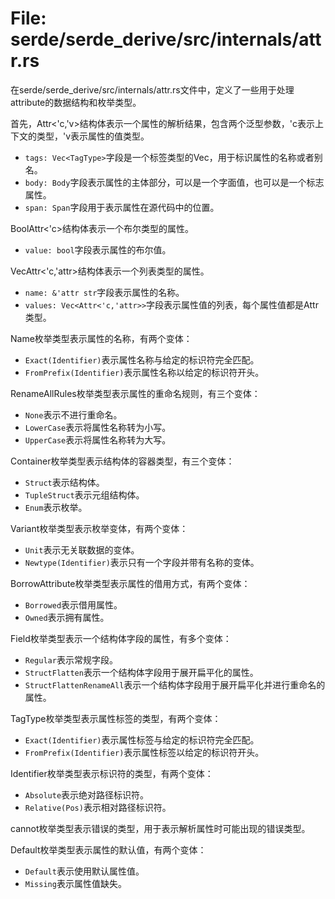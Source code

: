 # File: serde/serde_derive/src/internals/attr.rs

在serde/serde_derive/src/internals/attr.rs文件中，定义了一些用于处理attribute的数据结构和枚举类型。

首先，Attr<'c,'v>结构体表示一个属性的解析结果，包含两个泛型参数，'c表示上下文的类型，'v表示属性的值类型。
- `tags: Vec<TagType>`字段是一个标签类型的Vec，用于标识属性的名称或者别名。
- `body: Body`字段表示属性的主体部分，可以是一个字面值，也可以是一个标志属性。
- `span: Span`字段用于表示属性在源代码中的位置。

BoolAttr<'c>结构体表示一个布尔类型的属性。
- `value: bool`字段表示属性的布尔值。

VecAttr<'c,'attr>结构体表示一个列表类型的属性。
- `name: &'attr str`字段表示属性的名称。
- `values: Vec<Attr<'c,'attr>>`字段表示属性值的列表，每个属性值都是Attr类型。

Name枚举类型表示属性的名称，有两个变体：
- `Exact(Identifier)`表示属性名称与给定的标识符完全匹配。
- `FromPrefix(Identifier)`表示属性名称以给定的标识符开头。

RenameAllRules枚举类型表示属性的重命名规则，有三个变体：
- `None`表示不进行重命名。
- `LowerCase`表示将属性名称转为小写。
- `UpperCase`表示将属性名称转为大写。

Container枚举类型表示结构体的容器类型，有三个变体：
- `Struct`表示结构体。
- `TupleStruct`表示元组结构体。
- `Enum`表示枚举。

Variant枚举类型表示枚举变体，有两个变体：
- `Unit`表示无关联数据的变体。
- `Newtype(Identifier)`表示只有一个字段并带有名称的变体。

BorrowAttribute枚举类型表示属性的借用方式，有两个变体：
- `Borrowed`表示借用属性。
- `Owned`表示拥有属性。

Field枚举类型表示一个结构体字段的属性，有多个变体：
- `Regular`表示常规字段。
- `StructFlatten`表示一个结构体字段用于展开扁平化的属性。
- `StructFlattenRenameAll`表示一个结构体字段用于展开扁平化并进行重命名的属性。

TagType枚举类型表示属性标签的类型，有两个变体：
- `Exact(Identifier)`表示属性标签与给定的标识符完全匹配。
- `FromPrefix(Identifier)`表示属性标签以给定的标识符开头。

Identifier枚举类型表示标识符的类型，有两个变体：
- `Absolute`表示绝对路径标识符。
- `Relative(Pos)`表示相对路径标识符。

cannot枚举类型表示错误的类型，用于表示解析属性时可能出现的错误类型。

Default枚举类型表示属性的默认值，有两个变体：
- `Default`表示使用默认属性值。
- `Missing`表示属性值缺失。


